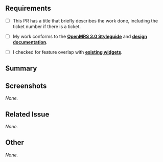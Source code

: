 ## Requirements

- [ ] This PR has a title that briefly describes the work done, including the ticket number if there is a ticket.
- [ ]  My work conforms to the [**OpenMRS 3.0 Styleguide**](https://om.rs/styleguide) and [**design documentation**](https://zeroheight.com/23a080e38/p/880723-introduction).
- [ ] I checked for feature overlap with [**existing widgets**](https://om.rs/directory).


## Summary

<!--
Required.
Please describe what problems your PR addresses.
-->


## Screenshots

*None.*
<!--
Optional.
If possible, please insert any screenshots/videos of your changes here.
-->


## Related Issue

*None.*
<!--
Required if applicable.
If present, please link any related issue here, e.g. "https://issues.openmrs.org/browse/123").
-->


## Other

*None.*
<!--
Optional.
Anything else that isn't covered by one of the sections above.
-->
